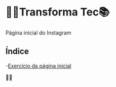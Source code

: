 # 👩‍💻Transforma Tec📚

Página inicial do Instagram

## Índice

-[Exercício da página inicial](\páginainicialinstagram.html)

👨‍💻
